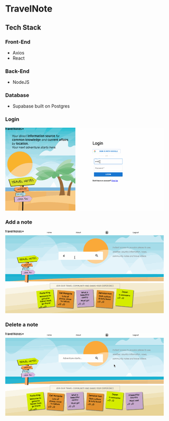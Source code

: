 # TravelNote

## Tech Stack

### Front-End

- Axios
- React

### Back-End

- NodeJS

### Database

- Supabase built on Postgres

### Login

![Alt Text](src/images/login.gif)

### Add a note

![Alt Text](src/images/add-note.gif)

### Delete a note

![Alt Text](src/images/delete-note.gif)
